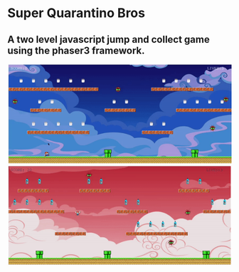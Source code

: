 # Super Quarantino Bros

## A two level javascript jump and collect game using the phaser3 framework.
![](img/lvl1.gif)
![](img/lvl2.gif)
